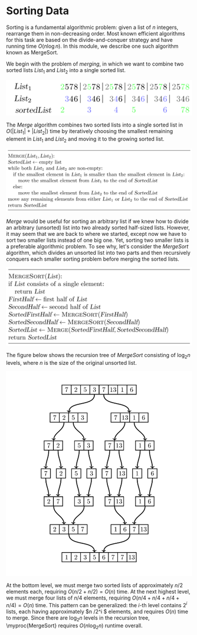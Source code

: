 <style>
.samples th, .samples td {
    border: 1px solid black;
    border-collapse: collapse;
    padding: 15px;
    width: 300px;
    /*max-width: 100%;*/
    /*text-align: center;*/
    /*alignment: center;*/
}

.sample th, .sample td {
    border: 1px solid black;
    padding: 15px;
    width: 300px;
    /*max-width: 100%;*/
    /*text-align: center;*/
    /*alignment: center;*/
}

.sample td {
    border-top: none;
    border-bottom: none;
}

.sample table {
    border-collapse: collapse;
    border: 1px solid black;
}

.logo {
    display: flex;
    justify-content: center;
}

.logo img {
    width: 200px;
    align: center;
}

.code span {
    line-height: 22px;
}
</style>

# Sorting Data

Sorting is a fundamental algorithmic problem: given a list of $n$ integers,
rearrange them in non-decreasing order. Most known efficient
algorithms for this task are based on the divide-and-conquer strategy
and have running time $O(n\log n)$.
In this module, we describe one such algorithm known as MergeSort.

We begin with the problem of *merging*, in
which we want to combine two sorted lists
${List}_1$ and ${List}_2$ into a single sorted list.

<img src="../../images/merge.png">

The $Merge$ algorithm combines two sorted lists into a
single sorted list in $O(|{List}_1| + |{List}_2|)$ time by
iteratively choosing the smallest remaining element in
${List}_1$ and ${List}_2$ and moving it to the growing sorted list.

<img src="../../images/merge_2.png">

$Merge$ would be useful for sorting an arbitrary list if we knew
how to divide an arbitrary (unsorted) list into two already
sorted half-sized lists. However, it may seem that we are back to
where we started, except now we have to sort two smaller lists instead
of one big one. Yet, sorting two smaller lists is a preferable algorithmic
problem. To see why, let's consider the $MergeSort$ algorithm, which
divides an unsorted list into
two parts and then recursively conquers each smaller sorting problem
before merging the sorted lists.

<img src="../../images/merge_3.png">

The figure below shows the recursion tree of $MergeSort$
consisting of $\log_2 n$ levels, where $n$ is the size of the original unsorted list.

<img src="../../images/merge_4.png">

At the bottom level, we must merge two sorted lists of approximately $n /2$ elements each,
requiring $O(n /2 + n /2)  = O(n)$ time. At the next highest level, we must merge four lists
of $n /4$ elements, requiring
$O(n /4 + n /4 + n /4 + n /4)  = O(n)$ time. This pattern can be generalized:
the $i$-th level contains $2^i$ lists, each having approximately $n /2^i $ elements,
and requires $O(n)$ time to merge. Since there are $\log_2 n$ levels in the recursion tree,
\myproc{MergeSort} requires $O(n \log_2 n)$ runtime overall.